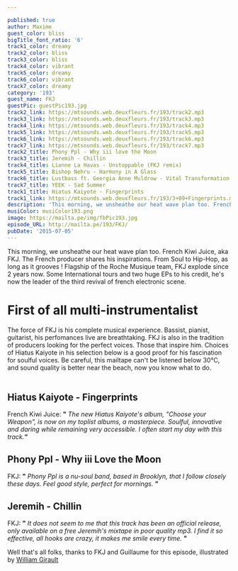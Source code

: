 ```yaml
---

published: true
author: Maxime
guest_color: bliss
bigTitle_font_ratio: '6'
track1_color: dreamy
track2_color: bliss
track3_color: bliss
track4_color: vibrant
track5_color: dreamy
track6_color: vibrant
track7_color: dreamy
category: '193'
guest_name: FKJ
guestPic: guestPic193.jpg
track2_link: https://mtsounds.web.deuxfleurs.fr/193/track2.mp3
track3_link: https://mtsounds.web.deuxfleurs.fr/193/track3.mp3
track4_link: https://mtsounds.web.deuxfleurs.fr/193/track4.mp3
track5_link: https://mtsounds.web.deuxfleurs.fr/193/track5.mp3
track6_link: https://mtsounds.web.deuxfleurs.fr/193/track6.mp3
track7_link: https://mtsounds.web.deuxfleurs.fr/193/track7.mp3
track2_title: Phony Ppl - Why iii love the Moon
track3_title: Jeremih - Chillin
track4_title: Lianne La Havas - Unstoppable (FKJ remix)
track5_title: Bishop Nehru - Harmony in A Glass
track6_title: Lustbass ft. Georgia Anne Muldrow - Vital Transformation
track7_title: YEEK - Sad Summer
track1_title: Hiatus Kaiyote - Fingerprints
track1_link: https://mtsounds.web.deuxfleurs.fr/193/3+09+Fingerprints.mp3
description: 'This morning, we unsheathe our heat wave plan too. French Kiwi Juice, aka FKJ. The French producer shares his inspirations. From Soul to Hip-Hop, as long as it grooves ! Flagship of the Roche Musique team, FKJ explode since 2 years now. Some International tours and two huge EPs to his credit, he''s now the leader of the third revival of french electronic scene. '
musiColor: musiColor193.png
image: https://mailta.pe/img/fbPic193.jpg
episode_URL: http://mailta.pe/193/FKJ/
pubDate: '2015-07-05'
---
```






This morning, we unsheathe our heat wave plan too. French Kiwi Juice, aka FKJ. The French producer shares his inspirations. From Soul to Hip-Hop, as long as it grooves ! Flagship of the Roche Musique team, FKJ explode since 2 years now. Some International tours and two huge EPs to his credit, he's now the leader of the third revival of french electronic scene. 


# First of all multi-instrumentalist 
The force of FKJ is his complete musical experience. Bassist, pianist, guitarist, his perfomances live are breathtaking. FKJ is also in the tradition of producers looking for the perfect voices. Those that inspire him. Choices of Hiatus Kaiyote in his selection below is a good proof for his fascination for soulful voices. Be careful, this mailtape can't be listened below 30°C, and sound quality is better near the beach, now you know what to do. 
<br>
<br>


## Hiatus Kaiyote - Fingerprints
French Kiwi Juice: **"** _The new Hiatus Kaiyote's album, "Choose your Weapon", is now on my toplist albums, a masterpiece. Soulful, innovative and daring while remaining very accessible. I often start my day with this track._**“**

## Phony Ppl - Why iii Love the Moon
FKJ: **"** _Phony Ppl is a nu-soul band, based in Brooklyn, that I follow closely these days. Feel good style, perfect for mornings._ **"** 

## Jeremih - Chillin 
FKJ: **"** _It does not seem to me that this track has been an official release, only available on a free Jeremih's mixtape in poor quality mp3. I find it so effective, all hooks are crazy, it makes me smile every time._ **"** 

 

Well that's all folks, thanks to FKJ and Guillaume for this episode, illustrated by [William Girault](https://www.facebook.com/Wllgr?fref=ts)


